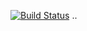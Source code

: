 [![Build Status](https://travis-ci.org/sonnetmedia/brooklinebooksmith.com.svg)](https://travis-ci.org/sonnetmedia/brooklinebooksmith.com)
..
